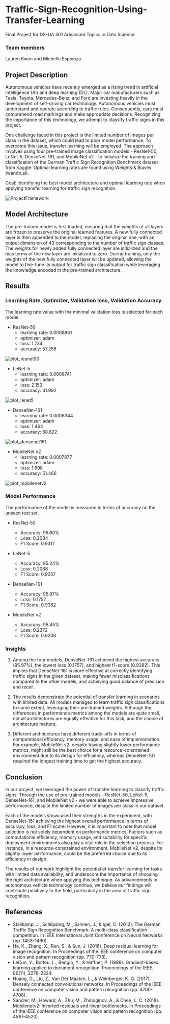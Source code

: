 # Traffic-Sign-Recognition-Using-Transfer-Learning

Final Project for DS-UA 301 Advanced Topics in Data Science

### Team members
Lauren Kwon and Michelle Espinoza

## Project Description

Autonomous vehicles have recently emerged as a rising trend in artificial intelligence (AI) and deep learning (DL). Major car manufacturers such as Tesla, Toyota, Mercedes-Benz, and Ford are investing heavily in the development of self-driving car technology. Autonomous vehicles must understand and operate according to traffic rules. Consequently, cars must comprehend road markings and make appropriate decisions. Recognizing the importance of this technology, we attempt to classify traffic signs in this project.

One challenge faced in this project is the limited number of images per class in the dataset, which could lead to poor model performance. To overcome this issue, transfer learning will be employed. The approach involves using four pre-trained image classification models - ResNet-50, LeNet-5, DenseNet-161, and MobileNet v2 - to initialize the training and classification of the German Traffic Sign Recognition Benchmark dataset from Kaggle. Optimal learning rates are found using Weights & Biases (wandb.ai).

Goal: Identifying the best model architecture and optimal learning rate when applying transfer learning for traffic sign recognition. 


![ProjectFramework](./ProjectFramework.png)


## Model Architecture

The pre-trained model is first loaded, ensuring that the weights of all layers are frozen to preserve the original learned features. A new fully connected layer is then appended to the model, replacing the original one, with an output dimension of 43 corresponding to the number of traffic sign classes. The weights for newly added fully connected layer are initialized and the bias terms of the new layer are initialized to zero. During training, only the weights of the new fully connected layer will be updated, allowing the model to fine-tune its output for traffic sign classification while leveraging the knowledge encoded in the pre-trained architecture.


## Results

### Learning Rate, Optimizer, Validation loss, Validation Accuracy

The learning rate value with the minimal validation loss is selected for each model.

- ResNet-50
  + learning rate: 0.0008861 
  + optimizer: adam
  + loss: 1.734
  + accuracy: 57.256

![plot_resnet50](./plot_resnet50.png)

- LeNet-5
  + learning rate: 0.0008741 
  + optimizer: adam
  + loss: 2.153
  + accuracy: 41.992

![plot_lenet5](./plot_lenet5.png)

- DenseNet-161
  + learning rate: 0.0008344 
  + optimizer: adam
  + loss: 1.464
  + accuracy: 68.822

![plot_densenet161](./plot_densenet161.png)

- MobileNet v2
  + learning rate: 0.0007877 
  + optimizer: adam
  + loss: 1.698
  + accuracy: 51.466

![plot_mobilenetv2](./plot_mobilenetv2.png)

### Model Performance

The performance of the model is measured in terms of accuracy on the unseen test set.

- ResNet-50
  + Accuracy: 95.60%
  + Loss: 0.2084
  + F1 Score: 0.9317

- LeNet-5
  + Accuracy: 95.24%
  + Loss: 0.2068
  + F1 Score: 0.9357

- DenseNet-161
  + Accuracy: 95.97%
  + Loss: 0.1757
  + F1 Score: 0.9382

- MobileNet v2
  + Accuracy: 95.45%
  + Loss: 0.2372
  + F1 Score: 0.9208


### Insights

1. Among the four models, DenseNet-161 achieved the highest accuracy (95.97%), the lowest loss (0.1757), and highest f1-score (0.9382). This implies that DenseNet-161 is more effective at correctly identifying traffic signs in the given dataset, making fewer misclassifications compared to the other models, and achieving good balance of precision and recall.

2. The results demonstrate the potential of transfer learning in scenarios with limited data. All models managed to learn traffic sign classifications to some extent, leveraging their pre-trained weights. Although the differences in performance metrics among the models are quite small, not all architectures are equally effective for this task, and the choice of architecture matters.

3. Different architectures have different trade-offs in terms of computational efficiency, memory usage, and ease of implementation. For example, MobileNet v2, despite having slightly lower performance metrics, might still be the best choice for a resource-constrained environment due to its design for efficiency, whereas DenseNet-161 required the longest training time to get the highest accuracy.


## Conclusion

In our project, we leveraged the power of transfer learning to classify traffic signs. Through the use of pre-trained models - ResNet-50, LeNet-5, DenseNet-161, and MobileNet v2 - we were able to achieve impressive performance, despite the limited number of images per class in our dataset.

Each of the models showcased their strengths in the experiment, with DenseNet-161 achieving the highest overall performance in terms of accuracy, loss, and F1 score. However, it is important to note that model selection is not solely dependent on performance metrics. Factors such as computational efficiency, memory usage, and suitability for specific deployment environments also play a vital role in the selection process. For instance, in a resource-constrained environment, MobileNet v2, despite its slightly lower performance, could be the preferred choice due to its efficiency in design.

The results of our work highlight the potential of transfer learning for tasks with limited data availability, and underscore the importance of choosing the right architecture when applying this technique. As advancements in autonomous vehicle technology continue, we believe our findings will contribute positively to the field, particularly in the area of traffic sign recognition.

## References

- Stallkamp, J., Schlipsing, M., Salmen, J., & Igel, C. (2012). The German Traffic Sign Recognition Benchmark: A multi-class classification competition. In IEEE International Joint Conference on Neural Networks (pp. 1453-1460).
- He, K., Zhang, X., Ren, S., & Sun, J. (2016). Deep residual learning for image recognition. In Proceedings of the IEEE conference on computer vision and pattern recognition (pp. 770-778).
- LeCun, Y., Bottou, L., Bengio, Y., & Haffner, P. (1998). Gradient-based learning applied to document recognition. Proceedings of the IEEE, 86(11), 2278-2324.
- Huang, G., Liu, Z., Van Der Maaten, L., & Weinberger, K. Q. (2017). Densely connected convolutional networks. In Proceedings of the IEEE conference on computer vision and pattern recognition (pp. 4700-4708).
- Sandler, M., Howard, A., Zhu, M., Zhmoginov, A., & Chen, L. C. (2018). Mobilenetv2: Inverted residuals and linear bottlenecks. In Proceedings of the IEEE conference on computer vision and pattern recognition (pp. 4510-4520).
